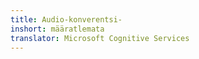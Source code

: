 ```yaml
---
title: Audio-konverentsi-
inshort: määratlemata
translator: Microsoft Cognitive Services
---
```





